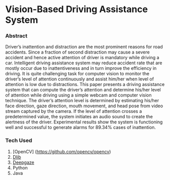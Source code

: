 # Vision-Based Driving Assistance System

### Abstract
Driver’s inattention and distraction are the most prominent reasons for
road accidents. Since a fraction of second distraction may cause a severe accident
and hence active attention of driver is mandatory while driving a car. Intelligent
driving assistance system may reduce accident rate that are mostly occur due to
inattentiveness and in turn improve the efficiency in driving. It is quite challenging
task for computer vision to monitor the driver’s level of attention continuously and
assist him/her when level of attention is low due to distractions. This paper presents
a driving assistance system that can compute the driver’s attention and determine
his/her level of attention while driving using a simple webcam and computer vision
technique. The driver’s attention level is determined by estimating his/her face direction, gaze direction, mouth movement, and head pose from video stream captured
by the camera. If the level of attention crosses a predetermined value, the system
initiates an audio sound to create the alertness of the driver. Experimental results
show the system is functioning well and successful to generate alarms for 89.34%
cases of inattention.


### Tech Used
1. [OpenCV] (https://github.com/opencv/opencv)
2. [Dlib](https://github.com/davisking/dlib)
3. [Deepgaze](https://github.com/mpatacchiola/deepgaze)
4. Python
5. Java

